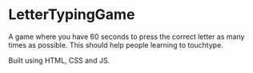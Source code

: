 # LetterTypingGame
A game where you have 60 seconds to press the correct letter as many times as possible.
This should help people learning to touchtype.

Built using HTML, CSS and JS. 
